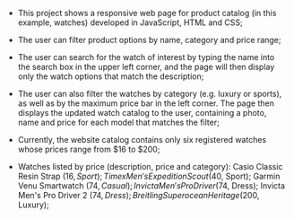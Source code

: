 - This project shows a responsive web page for product catalog (in this example, watches) developed in JavaScript, HTML and CSS;
  
- The user can filter product options by name, category and price range;

- The user can search for the watch of interest by typing the name into the search box in the upper left corner, and the page will then display only the watch options that match the description;

- The user can also filter the watches by category (e.g. luxury or sports), as well as by the maximum price bar in the left corner. The page then displays the updated watch catalog to the user, containing a photo, name and price for each model that matches the filter;

- Currently, the website catalog contains only six registered watches whose prices range from $16 to $200;

- Watches listed by price (description, price and category): Casio Classic Resin Strap ($16, Sport); Timex Men's Expedition Scout ($40, Sport); Garmin Venu Smartwatch ($74, Casual); Invicta Men's Pro Driver ($74, Dress); Invicta Men's Pro Driver 2 ($74, Dress); Breitling Superocean Heritage ($200, Luxury);
